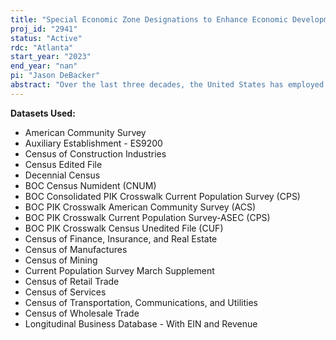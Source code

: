 ```yaml
---
title: "Special Economic Zone Designations to Enhance Economic Development"
proj_id: "2941"
status: "Active"
rdc: "Atlanta"
start_year: "2023"
end_year: "nan"
pi: "Jason DeBacker"
abstract: "Over the last three decades, the United States has employed several campaigns to bolster economies in low-income areas through economic incentives. Despite this, there is a lack of a consensus on the short-term impacts of these programs and less is known about the long-run impacts. We use detailed data from the U.S. Census and a geographic regression discontinuity research design to better understand the short and long run impacts of the first and largest of these programs, Empowerment Zones. To understand effects of the program on individuals' employment, earnings, and education we analyze these outcomes using the Decennial Census, the Current Population Survey ASEC, and the American Community Survey from 1990-2026. Intergenerational impacts are assessed by linking parents from earlier surveys to their children in later years. Our analysis of outcomes on businesses establishments and firms use the Longitudinal Business Database from 1990-2026 and Economics Census surveys from 1992-2022 to analyze changes in revenue, employment, and business entry and exit. We expect to find modest effects of the EZ program in the short run and larger impacts over the long term as the boost to local economies compounds for the next generation who experience additional effects through increased human capital accumulation."
---
```


**Datasets Used:**

  - American Community Survey 
  - Auxiliary Establishment - ES9200 
  - Census of Construction Industries 
  - Census Edited File 
  - Decennial Census 
  - BOC Census Numident (CNUM) 
  - BOC Consolidated PIK Crosswalk Current Population Survey (CPS) 
  - BOC PIK Crosswalk American Community Survey (ACS) 
  - BOC PIK Crosswalk Current Population Survey-ASEC (CPS) 
  - BOC PIK Crosswalk Census Unedited File (CUF) 
  - Census of Finance, Insurance, and Real Estate 
  - Census of Manufactures 
  - Census of Mining 
  - Current Population Survey March Supplement 
  - Census of Retail Trade 
  - Census of Services 
  - Census of Transportation, Communications, and Utilities 
  - Census of Wholesale Trade 
  - Longitudinal Business Database - With EIN and Revenue 

